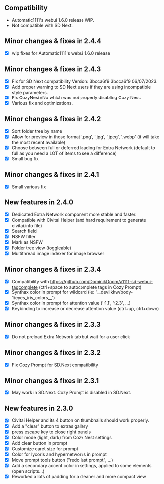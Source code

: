 ## Compatibility

- Automatic1111's webui 1.6.0 release WIP.
- Not compatible with SD Next.

## Minor changes & fixes in 2.4.4
- [x] wip fixes for Automatic1111's webui 1.6.0 release

## Minor changes & fixes in 2.4.3
- [x]  Fix for SD Next compatibility Version: 3bcca6f9 3bcca6f9 06/07/2023.
- [x]  Add proper warning to SD Next users if they are using incompatible style parameters.
- [x]  Fix CozyNest=No which was not properly disabling Cozy Nest.
- [x]  Various fix and optimizations.

## Minor changes & fixes in 2.4.2
- [x]  Sort folder tree by name
- [x]  Allow for preview in those format '.png', '.jpg', '.jpeg', '.webp' (it will take the most recent available)
- [x]  Choose between full or deferred loading for Extra Network (default to full as you need a LOT of items to see a difference)
- [x]  Small bug fix

## Minor changes & fixes in 2.4.1
- [x]  Small various fix

## New features in 2.4.0
- [x]  Dedicated Extra Network component more stable and faster.
  - [x]  Compatible with Civitai Helper (and hard requirement to generate civitai.info file)
  - [x]  Search field
  - [x]  NSFW filter
  - [x]  Mark as NSFW
  - [x]  Folder tree view (toggleable)
- [x]  Multithread image indexer for image browser

## Minor changes & fixes in 2.3.4
- [x]  Compatibility with https://github.com/DominikDoom/a1111-sd-webui-tagcomplete (ctrl+space to autocomplete tags in Cozy Prompt)
- [x]  Synthax color in prompt for wildcard (ie: '\_\_devilkkw/body-1/eyes_iris_colors\_\_')
- [x]  Synthax color in prompt for attention value (':1.1', ':2.3', ...)
- [x]  Keybinding to increase or decrease attention value (ctrl+up, ctrl+down)

## Minor changes & fixes in 2.3.3
- [x]  Do not preload Extra Network tab but wait for a user click

## Minor changes & fixes in 2.3.2
- [x]  Fix Cozy Prompt for SD.Next compatibility

## Minor changes & fixes in 2.3.1
- [x]  May work in SD.Next. Cozy Prompt is disabled in SD.Next.

## New features in 2.3.0
- [x]  Civitai Helper and its 4 button on thumbnails should work properly.
- [x]  Add a "clear" button to extras gallery
- [x]  press escape key to close right panels
- [x]  Color mode (light, dark) from Cozy Nest settings
- [x]  Add clear button in prompt
- [x]  Customize caret size for prompt
- [x]  Color for lycoris and hypernetworks in prompt
- [x]  Move prompt tools button ("redo last prompt", ...)
- [x]  Add a secondary accent color in settings, applied to some elements (open scripts...)
- [x]  Reworked a lots of padding for a cleaner and more compact view
